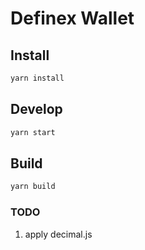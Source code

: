 # Definex Wallet

## Install

```bash
yarn install
```

## Develop

```bash
yarn start
```

## Build
```bash
yarn build
```

### TODO

1. apply decimal.js